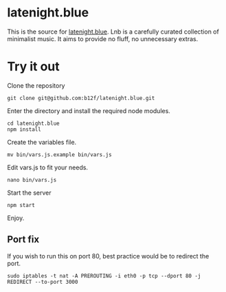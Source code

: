 # latenight.blue

This is the source for [latenight.blue](http://latenight.blue). Lnb is a carefully curated collection of minimalist music. It aims to provide no fluff, no unnecessary extras.

# Try it out
Clone the repository

    git clone git@github.com:b12f/latenight.blue.git

Enter the directory and install the required node modules.

    cd latenight.blue
    npm install

Create the variables file.

    mv bin/vars.js.example bin/vars.js

Edit vars.js to fit your needs.

    nano bin/vars.js

Start the server

    npm start

Enjoy.

## Port fix

If you wish to run this on port 80, best practice would be to redirect the port.

    sudo iptables -t nat -A PREROUTING -i eth0 -p tcp --dport 80 -j REDIRECT --to-port 3000